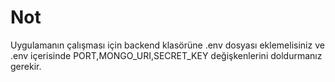 # Not

Uygulamanın çalışması için backend klasörüne .env dosyası eklemelisiniz ve .env içerisinde PORT,MONGO_URI,SECRET_KEY değişkenlerini doldurmanız gerekir.


